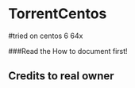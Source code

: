 # TorrentCentos

#tried on centos 6 64x

###Read the How to document first!

## Credits to real owner
